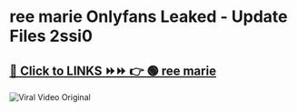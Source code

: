 
 # ree marie Onlyfans Leaked - Update Files 2ssi0

## <h2><a href="https://clipsfans.com/ree_marie&ref=git">🔗 Click to LINKS ⏩⏩ 👉 🟢 ree marie </a></h2>

<a href="https://clipsfans.com/ree_marie&ref=git" rel="nofollow" data-target="animated-image.originalLink"><img src="https://i.ibb.co.com/xMMVF88/686577567.gif" alt="Viral Video Original" style="max-width: 100%; display: inline-block;" data-target="animated-image.originalImage"></a>


